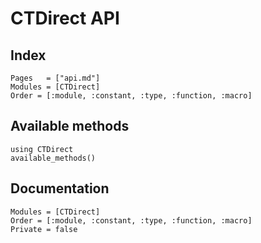 # CTDirect API

## Index

```@index
Pages   = ["api.md"]
Modules = [CTDirect]
Order = [:module, :constant, :type, :function, :macro]
```

## Available methods

```@example
using CTDirect
available_methods()
```

## Documentation

```@autodocs
Modules = [CTDirect]
Order = [:module, :constant, :type, :function, :macro]
Private = false
```
